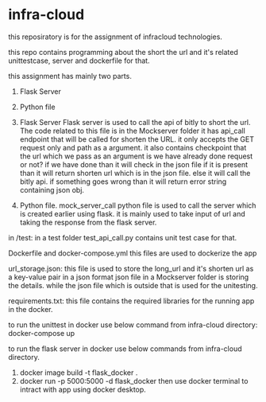 # infra-cloud
this reposiratory is for the assignment of infracloud technologies.

this repo contains programming about the short the url and it's related unittestcase, server and dockerfile for that.

this assignment has mainly two parts.
1. Flask Server
2. Python file

1. Flask Server 
Flask server is used to call the api of bitly to short the url. The code related to this file is in the Mockserver folder it has api_call endpoint that will be called for shorten the URL. it only accepts the GET request only and path as a argument.
it also contains checkpoint that the url which we pass as an argument is we have already done request or not? if we have done than it will check in the json file if it is present than it will return shorten url which is in the json file. else it will call the bitly api. if something goes wrong than it will return error string containing json obj.

2. Python file.
mock_server_call python file is used to call the server which is created earlier using flask. it is mainly used to take input of url and taking the response from the flask server.


in /test:
in a test folder test_api_call.py contains unit test case for that.

Dockerfile and docker-compose.yml 
this files are used to dockerize the app

url_storage.json:
this file is used to store the long_url and it's shorten url as a key-value pair in a json format
json file in a Mockserver folder is storing the details. while the json file which is outside that is used for the unitesting.

requirements.txt:
this file contains the required libraries for the running app in the docker.

to run the unittest in docker use below command from infra-cloud directory:
docker-compose up

to run the flask server in docker use below commands from infra-cloud directory.
1. docker image build -t flask_docker .
2. docker run -p 5000:5000 -d flask_docker
then use docker terminal to intract with app using docker desktop.